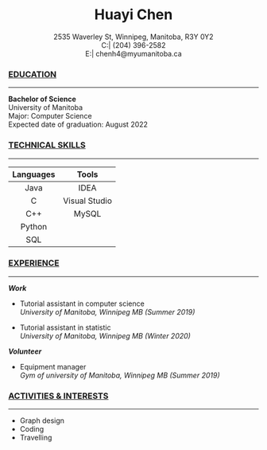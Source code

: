 # <center>Huayi Chen</center>  

<center>2535 Waverley St, Winnipeg, Manitoba, R3Y 0Y2  </center>  

<center>C:| (204) 396-2582  </center>  

<center>E:| chenh4@myumanitoba.ca  </center>  


### **<u>EDUCATION</u>**
***
**Bachelor of Science**  
University of Manitoba  
Major: Computer Science  
Expected date of graduation: August 2022  

### **<u>TECHNICAL SKILLS</u>**
***
| <center>**Languages**</enter> | <center>**Tools**</enter> |
| :----: | :-----:  |
| Java   | IDEA     |
| C      | Visual Studio |
| C++    | MySQL    |
| Python |     |
| SQL    |     |

### **<u>EXPERIENCE</u>**
***
***Work***
+ Tutorial assistant in computer science  
  *University of Manitoba, Winnipeg MB (Summer 2019)*

+ Tutorial assistant in statistic  
  *University of Manitoba, Winnipeg MB (Winter 2020)*


***Volunteer***
+ Equipment manager  
  *Gym of university of Manitoba, Winnipeg MB (Summer 2019)*

### **<u>ACTIVITIES & INTERESTS</u>**
***
+ Graph design
+ Coding
+ Travelling
